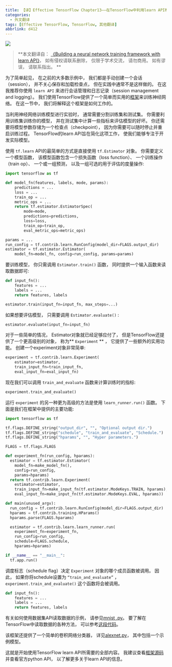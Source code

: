 ```yaml
---
title: 【译】Effective TensorFlow Chapter13——在TensorFlow中利用learn API构建神经网络框架
categories:
  - 外文翻译
tags: [Effective TensorFlow, TensorFlow, 其他翻译]
abbrlink: d412
---
```


![](https://ws3.sinaimg.cn/large/006tNc79ly1fzpym7tmc9j30u00gwjrj.jpg)

> **本文翻译自： [《Building a neural network training framework with learn API》](https://github.com/vahidk/EffectiveTensorflow#building-a-neural-network-training-framework-with-learn-api)， 如有侵权请联系删除， 仅限于学术交流， 请勿商用。 如有谬误， 请联系指出。 **

为了简单起见， 在之前的大多数示例中， 我们都是手动创建一个会话（session）， 并不关心保存和加载检查点， 但在实践中通常不是这样做的。 在这我推荐你使用 `learn API` 来进行会话管理和日志记录（session management and logging）。 我们使用TensorFlow提供了一个简单而实用的[框架](https://github.com/vahidk/TensorflowFramework/tree/master)来训练神经网络。 在这一节中， 我们将解释这个框架是如何工作的。 

当利用神经网络训练模型进行实验时， 通常需要分割训练集和测试集。 你需要利用训练集训练你的模型， 并在测试集中计算一些指标来评估模型的好坏。 你还需要将模型参数存储为一个检查点（checkpoint）， 因为你需要可以随时停止并重启训练过程。 TensorFlow的learn API旨在简化这项工作， 使我们能够专注于开发实际模型。 

使用 `tf.learn` API的最简单的方式是直接使用 `tf.Estimator` 对象。 你需要定义一个模型函数， 该模型函数包含一个损失函数（loss function）、 一个训练操作（train op）、 一个或一组预测， 以及一组可选的用于评估的度量操作:

```python
import tensorflow as tf

def model_fn(features, labels, mode, params):
    predictions = ...
    loss = ...
    train_op = ...
    metric_ops = ...
    return tf.estimator.EstimatorSpec(
        mode=mode,
        predictions=predictions,
        loss=loss,
        train_op=train_op,
        eval_metric_ops=metric_ops)

params = ...
run_config = tf.contrib.learn.RunConfig(model_dir=FLAGS.output_dir)
estimator = tf.estimator.Estimator(
    model_fn=model_fn, config=run_config, params=params)
```

要训练模型， 你只需调用 `Estimator.train()` 函数， 同时提供一个输入函数来读取数据即可:

```python
def input_fn():
    features = ...
    labels = ...
    return features, labels

estimator.train(input_fn=input_fn, max_steps=...)
```

如果想要评估模型， 只需要调用 `Estimator.evaluate()` :

```python
estimator.evaluate(input_fn=input_fn)
```

对于一些简单的情况， Estimator对象就已经足够应付了， 但是TensorFlow还提供了一个更高级别的对象， 称为** `Experiment` ** ， 它提供了一些额外的实用功能。 创建一个experiment对象非常简单:

```python
experiment = tf.contrib.learn.Experiment(
    estimator=estimator,
    train_input_fn=train_input_fn,
    eval_input_fn=eval_input_fn)
```

现在我们可以调用 `train_and_evaluate` 函数来计算训练时的指标:

```python
experiment.train_and_evaluate()
```

运行 `experiment` 的另一种更为高级的方法是使用 `learn_runner.run()` 函数。 下面是我们在框架中提供的主要功能:

```python
import tensorflow as tf

tf.flags.DEFINE_string("output_dir", "", "Optional output dir.")
tf.flags.DEFINE_string("schedule", "train_and_evaluate", "Schedule.")
tf.flags.DEFINE_string("hparams", "", "Hyper parameters.")

FLAGS = tf.flags.FLAGS

def experiment_fn(run_config, hparams):
  estimator = tf.estimator.Estimator(
    model_fn=make_model_fn(),
    config=run_config,
    params=hparams)
  return tf.contrib.learn.Experiment(
    estimator=estimator,
    train_input_fn=make_input_fn(tf.estimator.ModeKeys.TRAIN, hparams),
    eval_input_fn=make_input_fn(tf.estimator.ModeKeys.EVAL, hparams))

def main(unused_argv):
  run_config = tf.contrib.learn.RunConfig(model_dir=FLAGS.output_dir)
  hparams = tf.contrib.training.HParams()
  hparams.parse(FLAGS.hparams)

  estimator = tf.contrib.learn.learn_runner.run(
    experiment_fn=experiment_fn,
    run_config=run_config,
    schedule=FLAGS.schedule,
    hparams=hparams)

if __name__ == "__main__":
  tf.app.run()
```

调度标志（schedule flag）决定 `Experiment` 对象的哪个成员函数被调用。 因此， 如果你将schedule设置为 `“train_and_evaluate”` ， `experiment.train_and_evaluate()` 这个函数将会被调用。 

```python
def input_fn():
    features = ...
    labels = ...
    return features, labels
```

有关如何使用数据集API读取数据的示例， 请参见[mnist .py](https://github.com/vahidk/TensorflowFramework/blob/master/dataset/mnist.py)。 要了解在TensorFlow中读取数据的各种方法， 可以参考[这段代码](https://github.com/vahidk/EffectiveTensorflow#data)。 

该框架还提供了一个简单的卷积网络分类器， 详见[alexnet.py](https://github.com/vahidk/TensorflowFramework/blob/master/model/alexnet.py)， 其中包括一个示例模型。 

这就是开始使用TensorFlow learn API所需要的全部内容。 我建议查看[框架源码](https://github.com/vahidk/TensorFlowFramework)并查看官方python API， 以了解更多关于learn API的信息。 